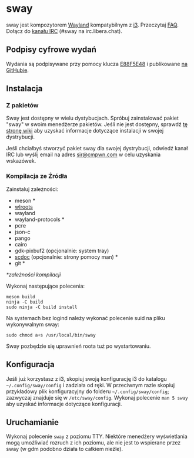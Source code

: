 # sway

sway jest kompozytorem [Wayland](http://wayland.freedesktop.org/) kompatybilnym z [i3](https://i3wm.org/).
Przeczytaj [FAQ](https://github.com/swaywm/sway/wiki). Dołącz do [kanału IRC](https://web.libera.chat/gamja/?channels=#sway)
(#sway na irc.libera.chat).

## Podpisy cyfrowe wydań

Wydania są podpisywane przy pomocy klucza [E88F5E48](https://keys.openpgp.org/search?q=34FF9526CFEF0E97A340E2E40FDE7BE0E88F5E48)
i publikowane [na GitHubie](https://github.com/swaywm/sway/releases).

## Instalacja

### Z pakietów

Sway jest dostępny w wielu dystybucjach. Spróbuj zainstalować pakiet "sway" w swoim
menedżerze pakietów. Jeśli nie jest dostępny, sprawdź [tę stronę wiki](https://github.com/swaywm/sway/wiki/Unsupported-packages)
aby uzyskać informacje dotyczące instalacji w swojej dystrybucji.

Jeśli chciałbyś stworzyć pakiet sway dla swojej dystrybucji, odwiedź kanał IRC lub wyślij email na
adres sir@cmpwn.com w celu uzyskania wskazówek.

### Kompilacja ze Źródła

Zainstaluj zależności:

* meson \*
* [wlroots](https://github.com/swaywm/wlroots)
* wayland
* wayland-protocols \*
* pcre
* json-c
* pango
* cairo
* gdk-pixbuf2 (opcjonalnie: system tray)
* [scdoc](https://git.sr.ht/~sircmpwn/scdoc) (opcjonalnie: strony pomocy man) \*
* git \*

_\*zależności kompilacji_

Wykonaj następujące polecenia:

    meson build
    ninja -C build
    sudo ninja -C build install

Na systemach bez logind należy wykonać polecenie suid na pliku wykonywalnym sway:

    sudo chmod a+s /usr/local/bin/sway

Sway pozbędzie się uprawnień roota tuż po wystartowaniu.

## Konfiguracja

Jeśli już korzystasz z i3, skopiuj swoją konfigurację i3 do katalogu `~/.config/sway/config` i
zadziała od ręki. W przeciwnym razie skopiuj przykładowy plik konfiguracyjny do folderu
`~/.config/sway/config`; zazwyczaj znajduje się w `/etc/sway/config`.
Wykonaj polecenie `man 5 sway` aby uzyskać informacje dotyczące konfiguracji.

## Uruchamianie

Wykonaj polecenie `sway` z poziomu TTY. Niektóre menedżery wyświetlania mogą umożliwiać rozruch z ich
poziomu, ale nie jest to wspierane przez sway (w gdm podobno działa to całkiem nieźle).
